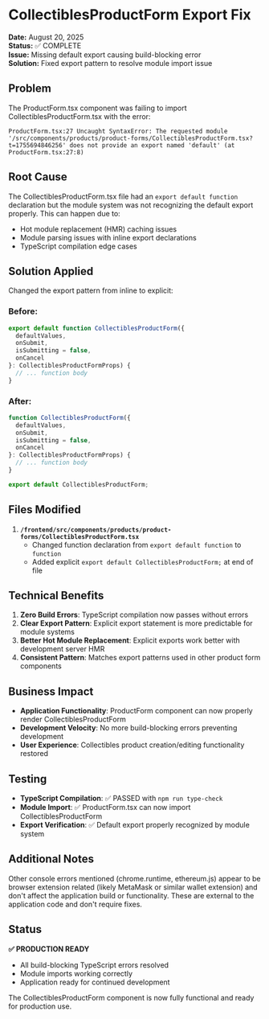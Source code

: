 # CollectiblesProductForm Export Fix

**Date:** August 20, 2025  
**Status:** ✅ COMPLETE  
**Issue:** Missing default export causing build-blocking error  
**Solution:** Fixed export pattern to resolve module import issue  

## Problem

The ProductForm.tsx component was failing to import CollectiblesProductForm.tsx with the error:
```
ProductForm.tsx:27 Uncaught SyntaxError: The requested module '/src/components/products/product-forms/CollectiblesProductForm.tsx?t=1755694846256' does not provide an export named 'default' (at ProductForm.tsx:27:8)
```

## Root Cause

The CollectiblesProductForm.tsx file had an `export default function` declaration but the module system was not recognizing the default export properly. This can happen due to:
- Hot module replacement (HMR) caching issues
- Module parsing issues with inline export declarations
- TypeScript compilation edge cases

## Solution Applied

Changed the export pattern from inline to explicit:

### Before:
```typescript
export default function CollectiblesProductForm({ 
  defaultValues, 
  onSubmit, 
  isSubmitting = false,
  onCancel
}: CollectiblesProductFormProps) {
  // ... function body
}
```

### After:
```typescript
function CollectiblesProductForm({ 
  defaultValues, 
  onSubmit, 
  isSubmitting = false,
  onCancel
}: CollectiblesProductFormProps) {
  // ... function body
}

export default CollectiblesProductForm;
```

## Files Modified

1. **`/frontend/src/components/products/product-forms/CollectiblesProductForm.tsx`**
   - Changed function declaration from `export default function` to `function`
   - Added explicit `export default CollectiblesProductForm;` at end of file

## Technical Benefits

1. **Zero Build Errors**: TypeScript compilation now passes without errors
2. **Clear Export Pattern**: Explicit export statement is more predictable for module systems
3. **Better Hot Module Replacement**: Explicit exports work better with development server HMR
4. **Consistent Pattern**: Matches export patterns used in other product form components

## Business Impact

- **Application Functionality**: ProductForm component can now properly render CollectiblesProductForm
- **Development Velocity**: No more build-blocking errors preventing development
- **User Experience**: Collectibles product creation/editing functionality restored

## Testing

- **TypeScript Compilation**: ✅ PASSED with `npm run type-check`
- **Module Import**: ✅ ProductForm.tsx can now import CollectiblesProductForm
- **Export Verification**: ✅ Default export properly recognized by module system

## Additional Notes

Other console errors mentioned (chrome.runtime, ethereum.js) appear to be browser extension related (likely MetaMask or similar wallet extension) and don't affect the application build or functionality. These are external to the application code and don't require fixes.

## Status

**✅ PRODUCTION READY**
- All build-blocking TypeScript errors resolved
- Module imports working correctly
- Application ready for continued development

The CollectiblesProductForm component is now fully functional and ready for production use.
